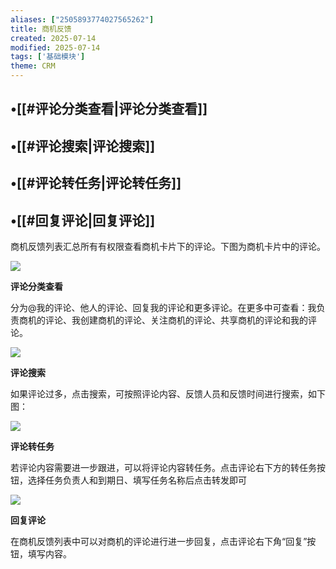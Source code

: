 ```yaml
---
aliases: ["2505893774027565262"]
title: 商机反馈
created: 2025-07-14
modified: 2025-07-14
tags: ['基础模块']
theme: CRM
---
```


## •[[#评论分类查看|评论分类查看]]

## •[[#评论搜索|评论搜索]]

## •[[#评论转任务|评论转任务]]

## •[[#回复评论|回复评论]]

商机反馈列表汇总所有有权限查看商机卡片下的评论。下图为商机卡片中的评论。

![](https://myhelpdoc.oss-cn-heyuan.aliyuncs.com/mdimages/1af9f592c720e00c24eb83ff55f53f6e.jpg)

**评论分类查看**

分为@我的评论、他人的评论、回复我的评论和更多评论。在更多中可查看：我负责商机的评论、我创建商机的评论、关注商机的评论、共享商机的评论和我的评论。

![](https://myhelpdoc.oss-cn-heyuan.aliyuncs.com/mdimages/8d1251a90e8b6db6f6e8dd7b9e783a11.jpg)

**评论搜索**

如果评论过多，点击搜索，可按照评论内容、反馈人员和反馈时间进行搜索，如下图：

![](https://myhelpdoc.oss-cn-heyuan.aliyuncs.com/mdimages/3c003d48b659345b03e716939ec0a393.jpg)

**评论转任务**

若评论内容需要进一步跟进，可以将评论内容转任务。点击评论右下方的转任务按钮，选择任务负责人和到期日、填写任务名称后点击转发即可

![](https://myhelpdoc.oss-cn-heyuan.aliyuncs.com/mdimages/4d570e3dd04978539792707a8a62dd5e.jpg)

**回复评论**

在商机反馈列表中可以对商机的评论进行进一步回复，点击评论右下角“回复”按钮，填写内容。

